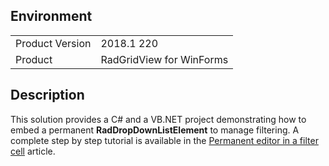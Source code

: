 ## Environment
<table>
	<tr>
		<td>Product Version</td>
		<td>2018.1 220</td>
	</tr>
	<tr>
		<td>Product</td>
		<td>RadGridView for WinForms</td>
	</tr>
</table>


## Description 

This solution provides a C# and a VB.NET project demonstrating how to embed a permanent **RadDropDownListElement** to manage filtering. A complete step by step tutorial is available in the [Permanent editor in a filter cell](https://docs.telerik.com/devtools/winforms/knowledge-base/gridview-permanenteditor-in-filter-cell) article.
